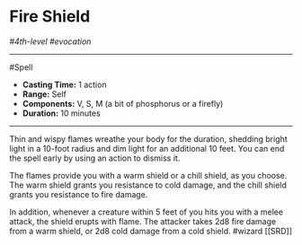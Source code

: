 # Fire Shield
*#4th-level #evocation*
___ 
#Spell
- **Casting Time:** 1 action
- **Range:** Self
- **Components:** V, S, M (a bit of phosphorus or a firefly)
- **Duration:** 10 minutes
---
Thin and wispy flames wreathe your body for the duration, shedding bright light in a 10-foot radius and dim light for an additional 10 feet. You can end the spell early by using an action to dismiss it.

The flames provide you with a warm shield or a chill shield, as you choose. The warm shield grants you resistance to cold damage, and the chill shield grants you resistance to fire damage.

In addition, whenever a creature within 5 feet of you hits you with a melee attack, the shield erupts with flame. The attacker takes 2d8 fire damage from a warm shield, or 2d8 cold damage from a cold shield.
#wizard
[[SRD]]